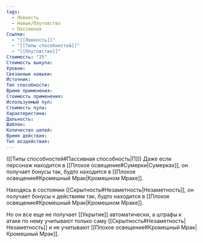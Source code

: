 ```yaml
---
tags:
  - Ловкость
  - Навык/Плутовство
  - Пассивная
Ссылки:
  - "[[Ловкость]]"
  - "[[Типы способностей]]"
  - "[[Плутовство]]"
Стоимость: "25"
Стоимость выкупа:
Уровни:
Связанные навыки:
Источник:
Тип способности:
Время применения:
Стоимость применения:
Используемый пул:
Стоимость пула:
Характеристики:
Дальность:
Шаблон:
Количество целей:
Время действия:
Тип воздействия:
---
```

([[Типы способностей#Пассивная способность|П]]) Даже если персонаж находится в [[Плохое освещение#Сумерки|Сумерках]], он получает бонусы так, будто находится в [[Плохое освещение#Кромешный Мрак|Кромешном Мраке]]. 

Находясь в состоянии [[Скрытность#Незаметность|Незаметность]], он получает бонусы к действиям так, будто находится в [[Плохое освещение#Кромешный Мрак|Кромешном Мраке]]. 

Но он все еще не получает [[Укрытие]] автоматически, а штрафы к атаке по нему учитывают только саму [[Скрытность#Незаметность|Незаметность]] и не учитывают [[Плохое освещение#Кромешный Мрак|Кромешный Мрак]].